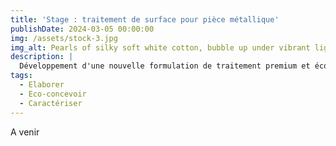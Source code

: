 ```yaml
---
title: 'Stage : traitement de surface pour pièce métallique'
publishDate: 2024-03-05 00:00:00
img: /assets/stock-3.jpg
img_alt: Pearls of silky soft white cotton, bubble up under vibrant lighting
description: |
  Développement d'une nouvelle formulation de traitement premium et écologique.
tags:
  - Elaborer
  - Eco-concevoir
  - Caractériser
---
```


A venir

